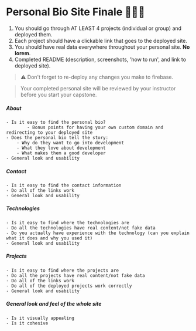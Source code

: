 # Personal Bio Site Finale 🎉🎉🎉

1. You should go through AT LEAST 4 projects (individual or group) and deployed them.
1. Each project should have a clickable link that goes to the deployed site.
1. You should have real data everywhere throughout your personal site. **No lorem**.
1. Completed README (description, screenshots, 'how to run', and link to deployed site).

> :warning: Don't forget to re-deploy any changes you make to firebase.

> Your completed personal site will be reviewed by your instructor before you start your capstone.

##### About
	- Is it easy to find the personal bio?
	        - Bonus points for having your own custom domain and redirecting to your deployed site
	- Does the personal bio tell the story:
		- Why do they want to go into development
		- What they love about development
		- What makes them a good developer
	- General look and usability

##### Contact
	- Is it easy to find the contact information
	- Do all of the links work
	- General look and usability

##### Technologies
	- Is it easy to find where the technologies are
	- Do all the technologies have real content/not fake data
  	- Do you actually have experience with the technology (can you explain what it does and why you used it)
	- General look and usability

##### Projects
	- Is it easy to find where the projects are
	- Do all the projects have real content/not fake data
	- Do all of the links work
	- Do all of the deployed projects work correctly
	- General look and usability

##### General look and feel of the whole site
	- Is it visually appealing
	- Is it cohesive


